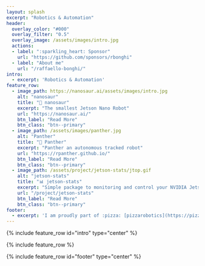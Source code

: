 ```yaml
---
layout: splash
excerpt: "Robotics & Automation"
header:
  overlay_color: "#000"
  overlay_filter: "0.5"
  overlay_image: /assets/images/intro.jpg
  actions:
  - label: ":sparkling_heart: Sponsor"
    url: "https://github.com/sponsors/rbonghi"
  - label: "About me"
    url: "/raffaello-bonghi/"
intro: 
  - excerpt: 'Robotics & Automation'
feature_row:
  - image_path: https://nanosaur.ai/assets/images/intro.jpg
    alt: "nanosaur"
    title: "🦕 nanosaur"
    excerpt: "The smallest Jetson Nano Robot"
    url: "https://nanosaur.ai/"
    btn_label: "Read More"
    btn_class: "btn--primary"
  - image_path: /assets/images/panther.jpg
    alt: "Panther"
    title: "🐆 Panther"
    excerpt: "Panther an autonomous tracked robot"
    url: "https://rpanther.github.io/"
    btn_label: "Read More"
    btn_class: "btn--primary"
  - image_path: /assets/project/jetson-stats/jtop.gif
    alt: "jetson-stats"
    title: "📊 jetson-stats"
    excerpt: "Simple package to monitoring and control your NVIDIA Jetson [Xavier NX, Nano, AGX Xavier, TX1, TX2]"
    url: "/project/jetson-stats"
    btn_label: "Read More"
    btn_class: "btn--primary"
footer: 
  - excerpt: 'I am proudly part of :pizza: [pizzarobotics](https://pizzarobotics.org) community'
---
```


{% include feature_row id="intro" type="center" %}

{% include feature_row %}

{% include feature_row id="footer" type="center" %}